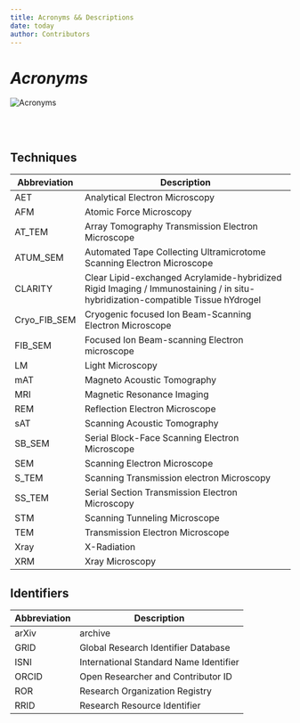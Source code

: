 ```yaml
---
title: Acronyms && Descriptions
date: today
author: Contributors
---
```


# ***Acronyms***

![Acronyms](https://img.shields.io/badge/BENCHMARK-Acronyms-FFFC33)

<br/><br/> 


## **Techniques**

| Abbreviation      | Description | 
| ---------------- | ------------ | 
| AET | Analytical Electron Microscopy |
| AFM | Atomic Force Microscopy | 
| AT_TEM | Array Tomography Transmission Electron Microscope |
| ATUM_SEM | Automated Tape Collecting Ultramicrotome Scanning Electron Microscope | 
| CLARITY | Clear Lipid-exchanged Acrylamide-hybridized Rigid Imaging / Immunostaining / in situ-hybridization-compatible Tissue hYdrogel |  
| Cryo_FIB_SEM | Cryogenic focused Ion Beam-Scanning Electron Microscope |
| FIB_SEM | Focused Ion Beam-scanning Electron microscope |
| LM | Light Microscopy |
| mAT | Magneto Acoustic Tomography |
| MRI | Magnetic Resonance Imaging |
| REM | Reflection Electron Microscope |
| sAT | Scanning Acoustic Tomography |
| SB_SEM | Serial Block-Face Scanning Electron Microscope |
| SEM | Scanning Electron Microscope |
| S_TEM | Scanning Transmission electron Microscopy |
| SS_TEM | Serial Section Transmission Electron Microscopy |
| STM | Scanning Tunneling Microscope |
| TEM | Transmission Electron Microscope |
| Xray | X-Radiation |
| XRM | Xray Microscopy |



## **Identifiers**

| Abbreviation      | Description | 
| ---------------- | ------------ | 
| arXiv | archive |
| GRID | Global Research Identifier Database |
| ISNI | International Standard Name Identifier |
| ORCID | Open Researcher and Contributor ID |
| ROR | Research Organization Registry |
| RRID | Research Resource Identifier |